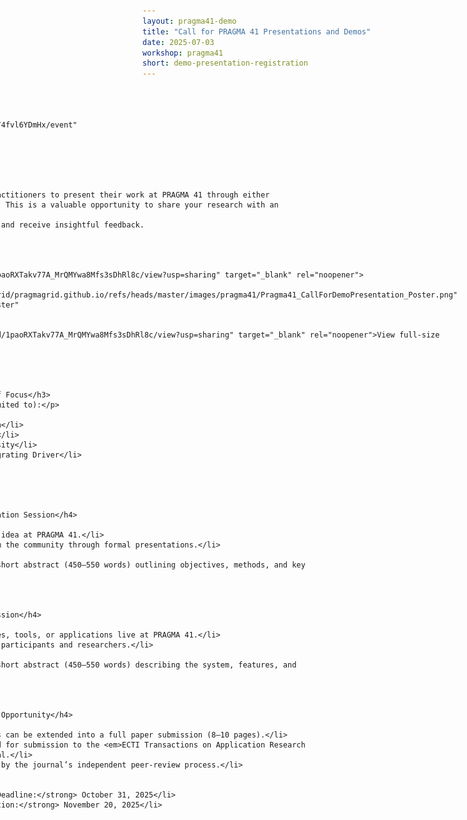```yaml
---
layout: pragma41-demo
title: "Call for PRAGMA 41 Presentations and Demos"
date: 2025-07-03
workshop: pragma41
short: demo-presentation-registration
---
```


<section class="pragma41-call" aria-labelledby="p41-title">
    <section class="intro">
        <!-- Submission link -->
        <div style="float:right; margin-left: 15px;">
            <div class="login-note" aria-live="polite">
                <!-- info icon -->
                <svg width="18" height="18" viewBox="0 0 24 24" fill="none" aria-hidden="true">
                    <circle cx="12" cy="12" r="10" stroke="currentColor" stroke-width="1.5" />
                    <path d="M12 8h.01M11 11h2v6h-2z" fill="currentColor" />
                </svg>
                <i>Sched.com login required.</i>
            </div>

            <iframe 
                src="https://cfp.sched.com/speaker/4fvl6YDmHx/event" 
                width="100%" 
                height="800" 
                style="border:none;">
            </iframe>
        </div>
        <p>
            We cordially invite researchers and practitioners to present their work at PRAGMA 41 through either
            presentation or demonstration sessions. This is a valuable opportunity to share your research with an
            international audience,
            engage in interdisciplinary exchanges, and receive insightful feedback.
        </p>
    </section>

    <section class="poster-preview">
        <a href="https://drive.google.com/file/d/1paoRXTakv77A_MrQMYwa8Mfs3sDhRl8c/view?usp=sharing" target="_blank" rel="noopener">
            <img src="https://raw.githubusercontent.com/pragmagrid/pragmagrid.github.io/refs/heads/master/images/pragma41/Pragma41_CallForDemoPresentation_Poster.png" alt="PRAGMA 41 Call for Presentation & Demo Poster"
                class="poster-thumb">
        </a>
        <p><a href="https://drive.google.com/file/d/1paoRXTakv77A_MrQMYwa8Mfs3sDhRl8c/view?usp=sharing" target="_blank" rel="noopener">View full-size PDF</a>
        </p>
    </section>

    <section class="focus">
        <h3 style="font-weight: bold;">Key Areas of Focus</h3>
        <p>Our focus areas include (but are not limited to):</p>
        <ul>
            <li>Green Technology and Climate Action</li>
            <li>Health and Well-Being Technologies</li>
            <li>Environmental Science and Biodiversity</li>
            <li>Citizen Science with AI as an Integrating Driver</li>
        </ul>
    </section>

    <section class="tracks">
        <article class="track">
            <h4 style="font-weight: bold;">Presentation Session</h4>
            <ul>
                <li>Share your research or project idea at PRAGMA 41.</li>
                <li>Gain constructive feedback from the community through formal presentations.</li>
            </ul>
            <p><strong>What to submit:</strong> A short abstract (450–550 words) outlining objectives, methods, and key
                results.</p>
        </article>

        <article class="track">
            <h4 style="font-weight: bold;">Demo Session</h4>
            <ul>
                <li>Showcase your working prototypes, tools, or applications live at PRAGMA 41.</li>
                <li>Receive hands-on feedback from participants and researchers.</li>
            </ul>
            <p><strong>What to submit:</strong> A short abstract (450–550 words) describing the system, features, and
                potential impact.</p>
        </article>

        <article class="track">
            <h4 style="font-weight: bold;">Further Opportunity</h4>
            <ul>
                <li>Presentation and demo abstracts can be extended into a full paper submission (8–10 pages).</li>
                <li>Selected papers will be invited for submission to the <em>ECTI Transactions on Application Research
                        and Development</em> journal.</li>
                <li>Final acceptance is determined by the journal’s independent peer-review process.</li>
            </ul>
            <ul class="timeline">
                <li><strong>Full Paper Submission Deadline:</strong> October 31, 2025</li>
                <li><strong>Notification of Invitation:</strong> November 20, 2025</li>
            </ul>
        </article>
    </section>

</section>


